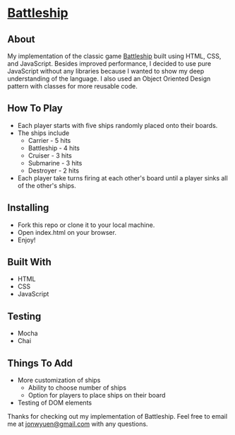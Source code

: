 # [Battleship](https://jonwyuen.github.io/battleship)

## About

My implementation of the classic game [Battleship](https://jonwyuen.github.io/battleship) built using HTML, CSS, and JavaScript. Besides improved performance, I decided to use pure JavaScript without any libraries because I wanted to show my deep understanding of the language. I also used an Object Oriented Design pattern with classes for more reusable code.

## How To Play

* Each player starts with five ships randomly placed onto their boards. 
* The ships include
    * Carrier - 5 hits
    * Battleship - 4 hits
    * Cruiser - 3 hits
    * Submarine - 3 hits
    * Destroyer - 2 hits
* Each player take turns firing at each other's board until a player sinks all of the other's ships.

## Installing

* Fork this repo or clone it to your local machine.
* Open index.html on your browser.
* Enjoy!

## Built With

* HTML
* CSS
* JavaScript

## Testing

* Mocha
* Chai

## Things To Add

* More customization of ships
  * Ability to choose number of ships
  * Option for players to place ships on their board
* Testing of DOM elements

Thanks for checking out my implementation of Battleship. Feel free to email me at <jonwyuen@gmail.com> with any questions.
